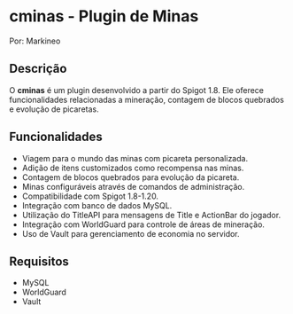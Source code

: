 # cminas - Plugin de Minas
Por: Markineo

## Descrição

O **cminas** é um plugin desenvolvido a partir do Spigot 1.8. Ele oferece funcionalidades relacionadas a mineração, contagem de blocos quebrados e evolução de picaretas.

## Funcionalidades

- Viagem para o mundo das minas com picareta personalizada.
- Adição de itens customizados como recompensa nas minas.
- Contagem de blocos quebrados para evolução da picareta.
- Minas configuráveis através de comandos de administração.
- Compatibilidade com Spigot 1.8-1.20.
- Integração com banco de dados MySQL.
- Utilização do TitleAPI para mensagens de Title e ActionBar do jogador.
- Integração com WorldGuard para controle de áreas de mineração.
- Uso de Vault para gerenciamento de economia no servidor.

## Requisitos
- MySQL
- WorldGuard
- Vault
